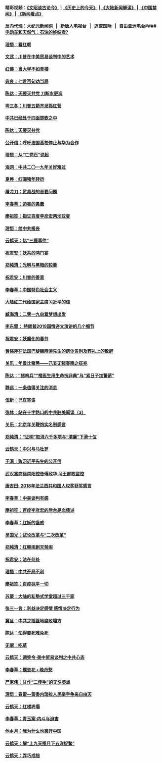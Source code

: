 #### 精彩视频：[《文昭谈古论今》](http://95.179.137.68/wenzhao) | [《历史上的今天》](http://95.179.137.68/today-in-history) | [《大陆新闻解读》](http://95.179.137.68/ntdtv-comedy) | [《中国禁闻》](http://95.179.137.68/ntdtv-news) | [《新闻看点》](http://95.179.137.68/news-insight) 

 #### 反向代理：[大纪元新闻网](http://95.179.137.68:10080/) &nbsp;&nbsp;|&nbsp;&nbsp; [新唐人电视台](http://95.179.137.68:8000/) &nbsp;&nbsp;|&nbsp;&nbsp; [追查国际](http://95.179.137.68:10010/) &nbsp;&nbsp;|&nbsp;&nbsp; [自由亚洲电台](http://95.179.137.68:9800/)#### [电动车和天然气：石油的终结者?](../pages/nsc993/n11047401.md?t=02161321) 

#### [理悟：看红朝](../pages/nsc993/n11047368.md?t=02161321) 

#### [文武：川普在中美贸易谈判中的艺术](../pages/nsc993/n11047216.md?t=02161321) 

#### [红佛：当大学不如青楼](../pages/nsc993/n11046910.md?t=02161321) 

#### [典良：七言百句劝当局](../pages/nsc993/n11046467.md?t=02161321) 

#### [陈达：天要灭共党 刀断水更淌](../pages/nsc993/n11045758.md?t=02161321) 

#### [岑三冬：川普五箭齐发捣红营](../pages/nsc993/n11045729.md?t=02161321) 

#### [中共已经处于四面楚歌之中](../pages/nsc993/n11044959.md?t=02161321) 

#### [陈达：天要灭共党](../pages/nsc993/n11043924.md?t=02161321) 

#### [公开信：呼吁法国高校停止与华为合作](../pages/nsc993/n11042967.md?t=02161321) 

#### [理悟：从“亡党石”说起](../pages/nsc993/n11042524.md?t=02161321) 

#### [海网：中共二〇一九年关好难过](../pages/nsc993/n11041415.md?t=02161321) 

#### [夏桦：红潮猪年转运](../pages/nsc993/n11041337.md?t=02161321) 

#### [屠龙刀：贸易战的首要问题](../pages/nsc993/n11040283.md?t=02161321) 

#### [李春草：迫害的愚蠢](../pages/nsc993/n11036601.md?t=02161321) 

#### [廖祖笙：指证百度李彦宏两涉政变](../pages/nsc993/n11036579.md?t=02161321) 

#### [理悟：给中共报丧](../pages/nsc993/n11036501.md?t=02161321) 

#### [云鹤天：忆“三鹿事件”](../pages/nsc993/n11036466.md?t=02161321) 

#### [祝君安：妖共的鸿门宴](../pages/nsc993/n11035387.md?t=02161321) 

#### [郑纯清：光明与黑暗的较量](../pages/nsc993/n11035337.md?t=02161321) 

#### [祝君安：川普的善意](../pages/nsc993/n11032077.md?t=02161321) 

#### [李春草：中国特色社会主义](../pages/nsc993/n11032132.md?t=02161321) 

#### [大陆红二代给国家主席习近平的信](../pages/nsc993/n11031995.md?t=02161321) 

#### [臧海清：二零一九向着梦想出发](../pages/nsc993/n11031959.md?t=02161321) 

#### [李东雷： 特朗普2019国情咨文演讲的几个细节](../pages/nsc993/n11031943.md?t=02161321) 

#### [祝君安：妖魔化的春节](../pages/nsc993/n11031747.md?t=02161321) 

#### [黄慈萍在法国巴黎魏晓涛先生的遗体告别及葬礼上的致辞](../pages/nsc993/n11031419.md?t=02161321) 

#### [关乐：年景比猪黑——己亥无猪春晚之征兆](../pages/nsc993/n11031494.md?t=02161321) 

#### [陈达：“猪哨兵”“推医生用生命抗非典”与“紧日子加警薪”](../pages/nsc993/n11027746.md?t=02161321) 

#### [静远：一条值得关注的消息](../pages/nsc993/n11024470.md?t=02161321) 

#### [伍新：己亥寄语](../pages/nsc993/n11024543.md?t=02161321) 

#### [张林：站在十字路口的中共驻美间谍（3）](../pages/nsc993/n11023043.md?t=02161321) 

#### [关乐：北京年关鞭炮实名制感言](../pages/nsc993/n11022630.md?t=02161321) 

#### [郑纯清：“证明”取消六千多项与“清廉”下滑十位](../pages/nsc993/n11022638.md?t=02161321) 

#### [云鹤天：中兴与马杜罗](../pages/nsc993/n11022620.md?t=02161321) 

#### [于溟：致习近平先生的公开信](../pages/nsc993/n11022593.md?t=02161321) 

#### [武汉富商徐崇阳控告傅政华 习王都敢监控](../pages/nsc993/n11022212.md?t=02161321) 

#### [唐吉田: 2018年法兰西共和国人权奖获奖感言](../pages/nsc993/n11021537.md?t=02161321) 

#### [李春草：中美谈判有感](../pages/nsc993/n11019776.md?t=02161321) 

#### [廖祖笙：百度李彦宏的后台是血债派](../pages/nsc993/n11019767.md?t=02161321) 

#### [李春草：红妖的蛊惑](../pages/nsc993/n11017095.md?t=02161321) 

#### [吴国光：试论改革与“二次改革”](../pages/nsc993/n11017055.md?t=02161321) 

#### [郑纯清：红朝闹剧天禁闹](../pages/nsc993/n11017030.md?t=02161321) 

#### [祝君安：法在何处](../pages/nsc993/n11017021.md?t=02161321) 

#### [理悟：中共开局不利](../pages/nsc993/n11016938.md?t=02161321) 

#### [廖祖笙：百度抹平一切](../pages/nsc993/n11014925.md?t=02161321) 

#### [苏蒙：大陆的私塾式学堂超过三千家](../pages/nsc993/n11014334.md?t=02161321) 

#### [张三一言：利益决定感情 感情决定行为](../pages/nsc993/n11012463.md?t=02161321) 

#### [冀旦：中共之摇篮地腐败塌方](../pages/nsc993/n11009533.md?t=02161321) 

#### [陈达：怕得要死难免死](../pages/nsc993/n11009520.md?t=02161321) 

#### [无眠：吃草](../pages/nsc993/n11007940.md?t=02161321) 

#### [云鹤天：调笑令‧美中贸易谈判之中共心态](../pages/nsc993/n11007670.md?t=02161321) 

#### [李春草：蝶恋花  •  晚舟愁](../pages/nsc993/n11006605.md?t=02161321) 

#### [严家伟：甘作“二传手”的无名英雄](../pages/nsc993/n11005340.md?t=02161321) 

#### [理悟：春雷—贺委内瑞拉人民举手争来自由天](../pages/nsc993/n11005334.md?t=02161321) 

#### [云鹤天：红楼坍塌](../pages/nsc993/n11005318.md?t=02161321) 

#### [李春草：青玉案·内斗与迫害](../pages/nsc993/n11005306.md?t=02161321) 

#### [他乡月：我为什么也离开中国](../pages/nsc993/n11003553.md?t=02161321) 

#### [云鹤天：解“上九天揽月下五洋捉鳖”](../pages/nsc993/n11000750.md?t=02161321) 

#### [云鹤天：弄巧成拙](../pages/nsc993/n11000722.md?t=02161321) 

